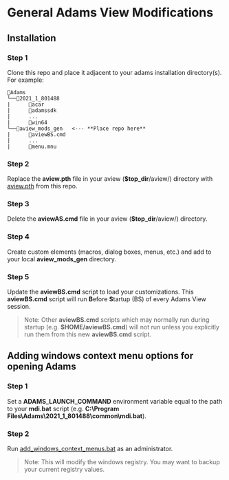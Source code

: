 # General Adams View Modifications

## Installation

### Step 1
Clone this repo and place it adjacent to your adams installation directory(s). For example:
```
📂Adams
└──📂2021_1_801488
|      📂acar
|      📂adamssdk
|      ...
|      📂win64
└──📂aview_mods_gen   <--- **Place repo here**
|      📜aviewBS.cmd
|      ...
|      📜menu.mnu
```
### Step 2
Replace the **aview.pth** file in your aview (**$top_dir**/aview/) directory with [aview.pth](aview.pth) from this repo.

### Step 3
Delete the **aviewAS.cmd** file in your aview (**$top_dir**/aview/) directory.

### Step 4
Create custom elements (macros, dialog boxes, menus, etc.) and add to your local **aview_mods_gen** directory.

### Step 5
Update the **aviewBS.cmd** script to load your customizations. This **aviewBS.cmd** script  will run **B**efore **S**tartup (BS) of every Adams View session. 

> Note: Other **aviewBS.cmd** scripts which may normally run during startup (e.g. **$HOME/aviewBS.cmd**) will not run unless you explicitly run them from this new **aviewBS.cmd** script.

## Adding windows context menu options for opening Adams
### Step 1
Set a **ADAMS_LAUNCH_COMMAND** environment variable equal to the path to your **mdi.bat** script (e.g. **C:\Program Files\Adams\2021_1_801488\common\mdi.bat**).

### Step 2
Run [add_windows_context_menus.bat](add_windows_context_menus.bat) as an administrator.
> Note: This will modify the windows registry. You may want to backup your current registry values.
